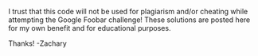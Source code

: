 I trust that this code will not be used for plagiarism and/or cheating while attempting the Google Foobar challenge!
These solutions are posted here for my own benefit and for educational purposes.

Thanks!
-Zachary
